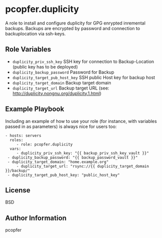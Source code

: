 pcopfer.duplicity
=================

A role to install and configure duplicity for GPG enrypted inremental backups. Backups are encrypted by password and connection to backuplocation via ssh-keys.

Role Variables
--------------

- ``duplicity_priv_ssh_key`` SSH key for connection to Backup-Location (public key has to be deployed)
- ``duplicity_backup_password`` Password for Backup
- ``duplicity_target_pub_host_key`` SSH public Host key for backup host
- ``duplicity_target_domain`` Backup target domain
- ``duplicity_target_url`` Backup target URL (see: http://duplicity.nongnu.org/duplicity.1.html)

Example Playbook
----------------

Including an example of how to use your role (for instance, with variables passed in as parameters) is always nice for users too:

    - hosts: servers
      roles:
         - role: pcopfer.duplicity
      vars:
         - duplicity_priv_ssh_key: "{{ backup_priv_ssh_key_vault }}"
	 - duplicity_backup_password: "{{ backup_password_vault }}"
	 - duplicity_target_domain: "home.example.org"
         - duplicity_target_url: "rsync://{{ duplicity_target_domain }}/backup/"
	 - duplicity_target_pub_host_key: "public_host_key"

License
-------

BSD

Author Information
------------------

pcopfer <christian-platz at pcopfer.de>
